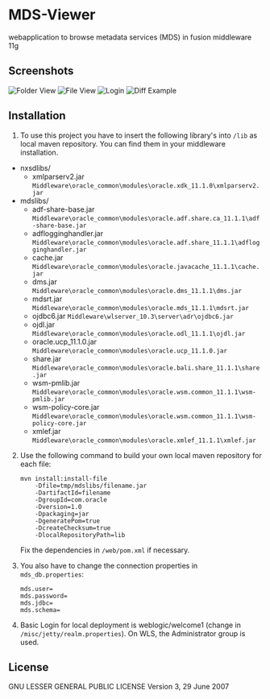 MDS-Viewer
==========

webapplication to browse metadata services (MDS) in fusion middleware 11g

Screenshots
-----------
![Folder View](https://raw.github.com/stetro/MDS-Viewer/master/img/folder.PNG)
![File View](https://raw.github.com/stetro/MDS-Viewer/master/img/file.PNG)
![Login](https://raw.github.com/stetro/MDS-Viewer/master/img/login.PNG)
![Diff Example](https://raw.github.com/stetro/MDS-Viewer/master/img/diffexample.PNG)

Installation
------------
1. To use this project you have to insert the following library's into  ``/lib`` as local maven repository. You can find them in your middleware installation.
* nxsdlibs/
    * xmlparserv2.jar ``Middleware\oracle_common\modules\oracle.xdk_11.1.0\xmlparserv2.jar``
* mdslibs/
    * adf-share-base.jar ``Middleware\oracle_common\modules\oracle.adf.share.ca_11.1.1\adf-share-base.jar``
    * adflogginghandler.jar ``Middleware\oracle_common\modules\oracle.adf.share_11.1.1\adflogginghandler.jar``
    * cache.jar ``Middleware\oracle_common\modules\oracle.javacache_11.1.1\cache.jar``
    * dms.jar ``Middleware\oracle_common\modules\oracle.dms_11.1.1\dms.jar``
    * mdsrt.jar ``Middleware\oracle_common\modules\oracle.mds_11.1.1\mdsrt.jar``
    * ojdbc6.jar ``Middleware\wlserver_10.3\server\adr\ojdbc6.jar``
    * ojdl.jar ``Middleware\oracle_common\modules\oracle.odl_11.1.1\ojdl.jar``
    * oracle.ucp_11.1.0.jar ``Middleware\oracle_common\modules\oracle.ucp_11.1.0.jar``
    * share.jar ``Middleware\oracle_common\modules\oracle.bali.share_11.1.1\share.jar``
    * wsm-pmlib.jar ``Middleware\oracle_common\modules\oracle.wsm.common_11.1.1\wsm-pmlib.jar``
    * wsm-policy-core.jar ``Middleware\oracle_common\modules\oracle.wsm.common_11.1.1\wsm-policy-core.jar``
    * xmlef.jar ``Middleware\oracle_common\modules\oracle.xmlef_11.1.1\xmlef.jar``

2. Use the following command to build your own local maven repository for each file:

    ```
    mvn install:install-file
        -Dfile=tmp/mdslibs/filename.jar
        -DartifactId=filename
        -DgroupId=com.oracle
        -Dversion=1.0
        -Dpackaging=jar
        -DgeneratePom=true
        -DcreateChecksum=true
        -DlocalRepositoryPath=lib
    ```
    Fix the dependencies in ``/web/pom.xml`` if necessary.

3. You also have to change the connection properties in ``mds_db.properties``:
    ```
    mds.user=
    mds.password=
    mds.jdbc=
    mds.schema=
    ```

4. Basic Login for local deployment is weblogic/welcome1 (change in ``/misc/jetty/realm.properties``).
    On WLS, the Administrator group is used.

License
---------------------
GNU LESSER GENERAL PUBLIC LICENSE Version 3, 29 June 2007